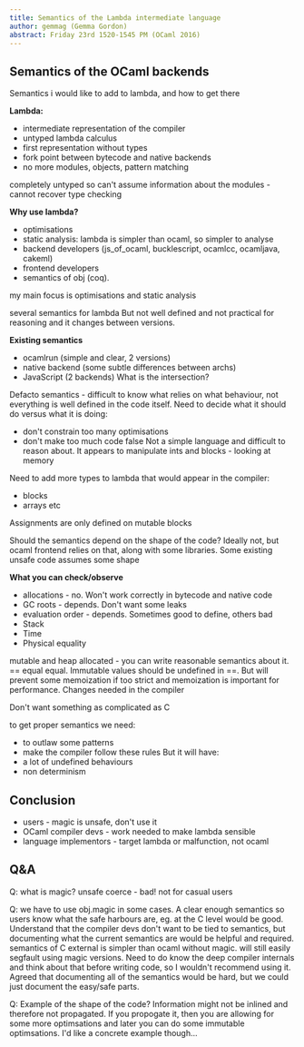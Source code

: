 ```yaml
---
title: Semantics of the Lambda intermediate language
author: gemmag (Gemma Gordon)
abstract: Friday 23rd 1520-1545 PM (OCaml 2016)
---
```


## Semantics of the OCaml backends
Semantics i would like to add to lambda, and how to get there

**Lambda:**

- intermediate representation of the compiler
- untyped lambda calculus
- first representation without types
- fork point between bytecode and native backends
- no more modules, objects, pattern matching

completely untyped so can't assume information about the modules - cannot recover type checking

**Why use lambda?**

- optimisations
- static analysis: lambda is simpler than ocaml, so simpler to analyse
- backend developers (js_of_ocaml, bucklescript, ocamlcc, ocamljava, cakeml)
- frontend developers
- semantics of obj (coq).

my main focus is optimisations and static analysis

several semantics for lambda
But not well defined and not practical for reasoning and it changes between versions.

**Existing semantics**

- ocamlrun (simple and clear, 2 versions)
- native backend (some subtle differences between archs)
- JavaScript (2 backends)
What is the intersection?

Defacto semantics - difficult to know what relies on what behaviour, not everything is well defined in the code itself. Need to decide what it should do versus what it is doing:

- don't constrain too many optimisations
- don't make too much code false
Not a simple language and difficult to reason about. It appears to manipulate ints and blocks - looking at memory

Need to add more types to lambda that would appear in the compiler:

- blocks
- arrays etc

Assignments are only defined on mutable blocks

Should the semantics depend on the shape of the code? Ideally not, but ocaml frontend relies on that, along with some libraries. Some existing unsafe code assumes some shape

**What you can check/observe**

- allocations - no. Won't work correctly in bytecode and native code
- GC roots - depends. Don't want some leaks
- evaluation order - depends. Sometimes good to define, others bad
- Stack
- Time
- Physical equality

mutable and heap allocated - you can write reasonable semantics about it. == equal equal. Immutable values should be undefined in ==. But will prevent some memoization if too strict and memoization is important for performance. Changes needed in the compiler

Don't want something as complicated as C

to get proper semantics we need:
- to outlaw some patterns
- make the compiler follow these rules
But it will have:
- a lot of undefined behaviours
- non determinism

## Conclusion

- users - magic is unsafe, don't use it
- OCaml compiler devs - work needed to make lambda sensible
- language implementors - target lambda or malfunction, not ocaml

## Q&A

Q: what is magic? unsafe coerce - bad! not for casual users

Q: we have to use obj.magic in some cases. A clear enough semantics so users know what the safe harbours are, eg. at the C level would be good. Understand that the compiler devs don't want to be tied to semantics, but documenting what the current semantics are would be helpful and required. semantics of C external is simpler than ocaml without magic. will still easily segfault using magic versions. Need to do know the deep compiler internals and think about that before writing code, so I wouldn't recommend using it. Agreed that documenting all of the semantics would be hard, but we could just document the easy/safe parts.

Q: Example of the shape of the code? Information might not be inlined and therefore not propagated. If you propogate it, then you are allowing for some more optimsations and later you can do some immutable optimsations. I'd like a concrete example though...
